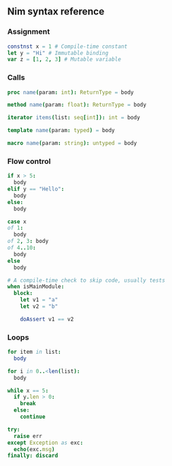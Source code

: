 ## Nim syntax reference

### Assignment
```nim
constnst x = 1 # Compile-time constant
let y = "Hi" # Immutable binding
var z = [1, 2, 3] # Mutable variable
```

### Calls
```nim
proc name(param: int): ReturnType = body

method name(param: float): ReturnType = body

iterator items(list: seq[int]): int = body

template name(param: typed) = body

macro name(param: string): untyped = body
```

### Flow control
```nim
if x > 5:
  body
elif y == "Hello":
  body
else:
  body
```

```nim
case x
of 1:
  body
of 2, 3: body
of 4..10:
  body
else
  body
```

```nim
# A compile-time check to skip code, usually tests
when isMainModule:
  block:
    let v1 = "a"
    let v2 = "b"

    doAssert v1 == v2
```

### Loops
```nim
for item in list:
  body 
```

```nim
for i in 0..<len(list):
  body
```

```nim
while x == 5:
  if y.len > 0:
    break
  else:
    continue
```

```nim
try:
  raise err
except Exception as exc:
  echo(exc.msg)
finally: discard
```
